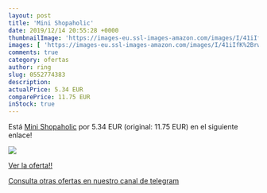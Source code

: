 ```yaml
---
layout: post
title: 'Mini Shopaholic'
date: 2019/12/14 20:55:28 +0000
thumbnailImage: 'https://images-eu.ssl-images-amazon.com/images/I/41iIfK%2BrwRL._SL200_.jpg'
images: [ 'https://images-eu.ssl-images-amazon.com/images/I/41iIfK%2BrwRL._SL200_.jpg' ]
comments: true
category: ofertas
author: ring
slug: 0552774383
description:
actualPrice: 5.34 EUR
comparePrice: 11.75 EUR
inStock: true
---
```


Está [Mini Shopaholic](https://www.amazon.com/dp/0552774383/?tag=redken08-20) por 5.34 EUR (original: 11.75 EUR) en el siguiente enlace!

[![](https://images-eu.ssl-images-amazon.com/images/I/41iIfK%2BrwRL._SL200_.jpg)](https://www.amazon.com/dp/0552774383/?tag=redken08-20)

[Ver la oferta!!](https://www.amazon.com/dp/0552774383/?tag=redken08-20)

[Consulta otras ofertas en nuestro canal de telegram](https://t.me/s/ofertas25)
